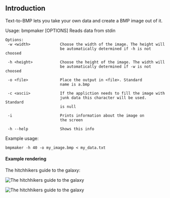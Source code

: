 Introduction
----
Text-to-BMP lets you take your own data and create a BMP image out of it.

Usage: bmpmaker [OPTIONS]
Reads data from stdin

````
Options:
 -w <width>             Choose the width of the image. The height will
                        be automatically determined if -h is not choosed
						
 -h <height>            Choose the height of the image. The width will
                        be automatically determined if -w is not choosed
						
 -o <file>              Place the output in <file>. Standard
                        name is a.bmp
						
 -c <ascii>             If the appliction needs to fill the image with
                        junk data this character will be used. Standard
                        is null
						
 -i                     Prints information about the image on
                        the screen
						
 -h --help              Shows this info
````

Example usage:
````
bmpmaker -h 40 -o my_image.bmp < my_data.txt
````

#### Example rendering
The hitchhikers guide to the galaxy:

![The hitchhikers guide to the galaxy](http://lindell.github.com/Text-to-BMP/hitchhikers.bmp)

![The hitchhikers guide to the galaxy](http://lindell.github.com/Text-to-BMP/hitchhikers.png)